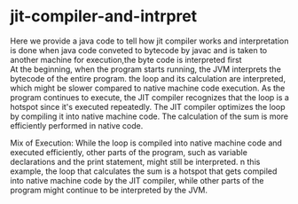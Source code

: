 # jit-compiler-and-intrpret

Here we provide a java code to tell how jit compiler works and interpretation is done 
when java code conveted to bytecode by javac and is taken to another machine for execution,the byte code is interpreted first  
At the beginning, when the program starts running, the JVM interprets the bytecode of the entire program. 
the loop and its calculation are interpreted, which might be slower compared to native machine code execution.
 As the program continues to execute, the JIT compiler recognizes that the loop is a hotspot since it's executed repeatedly. 
 The JIT compiler optimizes the loop by compiling it into native machine code. The calculation of the sum is more efficiently performed in native code.

Mix of Execution: While the loop is compiled into native machine code and executed efficiently, other parts of the program,
such as variable declarations and the print statement, might still be interpreted.
n this example, the loop that calculates the sum is a hotspot that gets compiled into native machine code by the JIT compiler,
while other parts of the program might continue to be interpreted by the JVM. 
